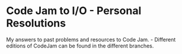 # Code Jam to I/O - Personal Resolutions

My answers to past problems and resources to Code Jam. - Different editions of CodeJam can be found in the different branches.

